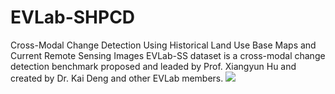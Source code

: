 # EVLab-SHPCD
Cross-Modal Change Detection Using Historical Land Use Base Maps and Current Remote Sensing Images
EVLab-SS dataset is a cross-modal change detection benchmark proposed and leaded by Prof. Xiangyun Hu and created by Dr. Kai Deng and other EVLab members.
![](https://github.com/whudk/EVLab-SHPCD/blob/main/images/evlab_shpcd.png)
